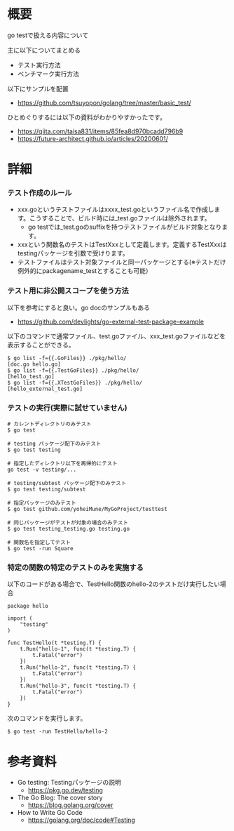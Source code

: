 # 概要
go testで扱える内容について

主に以下についてまとめる
- テスト実行方法
- ベンチマーク実行方法

以下にサンプルを配置
- https://github.com/tsuyopon/golang/tree/master/basic_test/

ひとめぐりするには以下の資料がわかりやすかったです。
- https://qiita.com/taisa831/items/85fea8d970bcadd796b9
- https://future-architect.github.io/articles/20200601/

# 詳細

### テスト作成のルール
- xxx.goというテストファイルはxxxx_test.goというファイル名で作成します。こうすることで、ビルド時には\_test.goファイルは除外されます。
  - go testでは\_test.goのsuffixを持つテストファイルがビルド対象となります。
- xxxという関数名のテストはTestXxxとして定義します。定義するTestXxxはtestingパッケージを引数で受けります。
- テストファイルはテスト対象ファイルと同一パッケージとする(※テストだけ例外的にpackagename_testとすることも可能）

### テスト用に非公開スコープを使う方法
以下を参考にすると良い。go docのサンプルもある
- https://github.com/devlights/go-external-test-package-example

以下のコマンドで通常ファイル、test.goファイル、xxx\_test.goファイルなどを表示することができる。
```
$ go list -f={{.GoFiles}} ./pkg/hello/
[doc.go hello.go]
$ go list -f={{.TestGoFiles}} ./pkg/hello/
[hello_test.go]
$ go list -f={{.XTestGoFiles}} ./pkg/hello/
[hello_external_test.go]
```


### テストの実行(実際に試せていません)
```
# カレントディレクトリのみテスト
$ go test 

# testing パッケージ配下のみテスト
$ go test testing

# 指定したディレクトリ以下を再帰的にテスト
go test -v testing/...

# testing/subtest パッケージ配下のみテスト
$ go test testing/subtest

# 指定パッケージのみテスト
$ go test github.com/yoheiMune/MyGoProject/testtest

# 同じパッケージがテストが対象の場合のみテスト
$ go test testing_testing.go testing.go

# 関数名を指定してテスト
$ go test -run Square
```

### 特定の関数の特定のテストのみを実施する
以下のコードがある場合で、TestHello関数のhello-2のテストだけ実行したい場合
```
package hello

import (
    "testing"
)

func TestHello(t *testing.T) {
    t.Run("hello-1", func(t *testing.T) {
        t.Fatal("error")
    })
    t.Run("hello-2", func(t *testing.T) {
        t.Fatal("error")
    })
    t.Run("hello-3", func(t *testing.T) {
        t.Fatal("error")
    })
}
```

次のコマンドを実行します。
```
$ go test -run TestHello/hello-2
```


# 参考資料
- Go testing: Testingパッケージの説明
  - https://pkg.go.dev/testing
- The Go Blog: The cover story
  - https://blog.golang.org/cover
- How to Write Go Code
  - https://golang.org/doc/code#Testing
